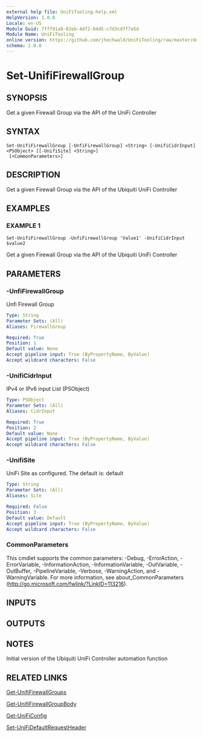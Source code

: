 ```yaml
---
external help file: UniFiTooling-help.xml
HelpVersion: 1.0.8
Locale: en-US
Module Guid: 7fff91a0-02eb-4df2-84d5-c7d3cd7f7a5d
Module Name: UniFiTooling
online version: https://github.com/jhochwald/UniFiTooling/raw/master/docs/Set-UnifiFirewallGroup.md
schema: 2.0.0
---
```


# Set-UnifiFirewallGroup

## SYNOPSIS
Get a given Firewall Group via the API of the UniFi Controller

## SYNTAX

```
Set-UnifiFirewallGroup [-UnfiFirewallGroup] <String> [-UnifiCidrInput] <PSObject> [[-UnifiSite] <String>]
 [<CommonParameters>]
```

## DESCRIPTION
Get a given Firewall Group via the API of the Ubiquiti UniFi Controller

## EXAMPLES

### EXAMPLE 1
```
Set-UnifiFirewallGroup -UnfiFirewallGroup 'Value1' -UnifiCidrInput $value2
```

Get a given Firewall Group via the API of the Ubiquiti UniFi Controller

## PARAMETERS

### -UnfiFirewallGroup
Unfi Firewall Group

```yaml
Type: String
Parameter Sets: (All)
Aliases: FirewallGroup

Required: True
Position: 1
Default value: None
Accept pipeline input: True (ByPropertyName, ByValue)
Accept wildcard characters: False
```

### -UnifiCidrInput
IPv4 or IPv6 input List (PSObject)

```yaml
Type: PSObject
Parameter Sets: (All)
Aliases: CidrInput

Required: True
Position: 2
Default value: None
Accept pipeline input: True (ByPropertyName, ByValue)
Accept wildcard characters: False
```

### -UnifiSite
UniFi Site as configured.
The default is: default

```yaml
Type: String
Parameter Sets: (All)
Aliases: Site

Required: False
Position: 3
Default value: Default
Accept pipeline input: True (ByPropertyName, ByValue)
Accept wildcard characters: False
```

### CommonParameters
This cmdlet supports the common parameters: -Debug, -ErrorAction, -ErrorVariable, -InformationAction, -InformationVariable, -OutVariable, -OutBuffer, -PipelineVariable, -Verbose, -WarningAction, and -WarningVariable.
For more information, see about_CommonParameters (http://go.microsoft.com/fwlink/?LinkID=113216).

## INPUTS

## OUTPUTS

## NOTES
Initial version of the Ubiquiti UniFi Controller automation function

## RELATED LINKS

[Get-UnifiFirewallGroups]()

[Get-UnifiFirewallGroupBody]()

[Get-UniFiConfig]()

[Set-UniFiDefaultRequestHeader]()

